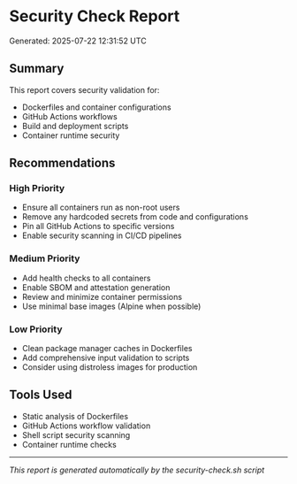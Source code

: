 # Security Check Report

Generated: 2025-07-22 12:31:52 UTC

## Summary

This report covers security validation for:
- Dockerfiles and container configurations
- GitHub Actions workflows
- Build and deployment scripts
- Container runtime security

## Recommendations

### High Priority
- Ensure all containers run as non-root users
- Remove any hardcoded secrets from code and configurations
- Pin all GitHub Actions to specific versions
- Enable security scanning in CI/CD pipelines

### Medium Priority
- Add health checks to all containers
- Enable SBOM and attestation generation
- Review and minimize container permissions
- Use minimal base images (Alpine when possible)

### Low Priority
- Clean package manager caches in Dockerfiles
- Add comprehensive input validation to scripts
- Consider using distroless images for production

## Tools Used
- Static analysis of Dockerfiles
- GitHub Actions workflow validation
- Shell script security scanning
- Container runtime checks

---
*This report is generated automatically by the security-check.sh script*
